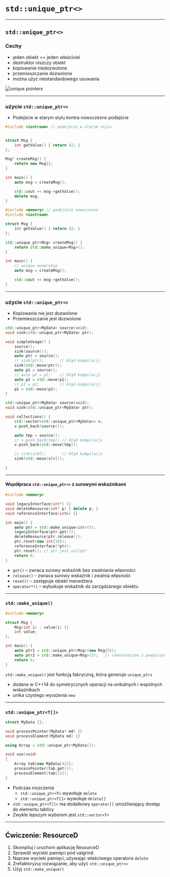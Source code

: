 ﻿<!-- .slide: data-background="#111111" -->

# `std::unique_ptr<>`

___

## `std::unique_ptr<>`

### Cechy

* <!-- .element: class="fragment fade-in" --> jeden obiekt == jeden właściciel
* <!-- .element: class="fragment fade-in" --> destruktor niszczy obiekt
* <!-- .element: class="fragment fade-in" --> kopiowanie niedozwolone
* <!-- .element: class="fragment fade-in" --> przemieszczanie dozwolone
* <!-- .element: class="fragment fade-in" --> można użyć niestandardowego usuwania

<img data-src="img/uniqueptrinverted.png" alt="unique pointers" class="plain fragment fade-in">

___

### użycie `std::unique_ptr<>`

* Podejście w starym stylu kontra nowoczesne podejście

<div class="multicolumn">
<div class="col">

```cpp
#include <iostream> // podejście w starym stylu


struct Msg {
    int getValue() { return 42; }
};

Msg* createMsg() {
    return new Msg{};
}

int main() {
    auto msg = createMsg();

    std::cout << msg->getValue();
    delete msg;
}
```
<!-- .element: class="fragment fade-in" -->

</div>

<div class="col">

```cpp
#include <memory> // podejście nowoczesne
#include <iostream>

struct Msg {
    int getValue() { return 42; }
};

std::unique_ptr<Msg> createMsg() {
    return std::make_unique<Msg>();
}

int main() {
    // unique ownership
    auto msg = createMsg();

    std::cout << msg->getValue();
}

```
<!-- .element: class="fragment fade-in" -->

</div>

___

### użycie `std::unique_ptr<>`

* <!-- .element: class="fragment fade-in" --> Kopiowanie nie jest dozwolone
* <!-- .element: class="fragment fade-in" --> Przemieszczanie jest dozwolone

<div class="multicolumn">
<div class="col">

```cpp
std::unique_ptr<MyData> source(void);
void sink(std::unique_ptr<MyData> ptr);

void simpleUsage() {
    source();
    sink(source());
    auto ptr = source();
    // sink(ptr);       // błąd kompilacji
    sink(std::move(ptr));
    auto p1 = source();
    // auto p2 = p1;    // błąd kompilacji
    auto p2 = std::move(p1);
    // p1 = p2;         // błąd kompilacji
    p1 = std::move(p2);
}
```
<!-- .element: class="fragment fade-in" -->

</div>

<div class="col">

```cpp
std::unique_ptr<MyData> source(void);
void sink(std::unique_ptr<MyData> ptr);

void collections() {
    std::vector<std::unique_ptr<MyData>> v;
    v.push_back(source());

    auto tmp = source();
    // v.push_back(tmp); // błąd kompilacji
    v.push_back(std::move(tmp));

    // sink(v[0]);       // błąd kompilacji
    sink(std::move(v[0]));

}
```
<!-- .element: class="fragment fade-in" -->

</div>

___

#### Współpraca `std::unique_ptr<>` z surowymi wskaźnikami

```cpp
#include <memory>

void legacyInterface(int*) {}
void deleteResource(int* p) { delete p; }
void referenceInterface(int&) {}

int main() {
    auto ptr = std::make_unique<int>(5);
    legacyInterface(ptr.get());
    deleteResource(ptr.release());
    ptr.reset(new int{10});
    referenceInterface(*ptr);
    ptr.reset(); // ptr jest nullptr
    return 0;
}
```

* <!-- .element: class="fragment fade-in" --> <code>get()</code> – zwraca surowy wskaźnik bez zwalniania własności
* <!-- .element: class="fragment fade-in" --> <code>release()</code> – zwraca surowy wskaźnik i zwalnia własność
* <!-- .element: class="fragment fade-in" --> <code>reset()</code> – zastępuje obiekt menedżera
* <!-- .element: class="fragment fade-in" --> <code>operator*()</code> – wyłuskuje wskaźnik do zarządzanego obiektu

___

### `std::make_unique()`

```cpp
#include <memory>

struct Msg {
    Msg(int i) : value(i) {}
    int value;
};

int main() {
    auto ptr1 = std::unique_ptr<Msg>(new Msg{5});
    auto ptr2 = std::make_unique<Msg>(5);   // równoznaczne z powyższym
    return 0;
}
```

`std::make_unique()` jest funkcją fabryczną, która generuje `unique_ptrs`
<!-- .element: class="fragment fade-in" -->

* <!-- .element: class="fragment fade-in" --> dodane w C++14 do symetrycznych operacji na unikalnych i wspólnych wskaźnikach
* <!-- .element: class="fragment fade-in" --> unika czystego wyrażenia <code>new</code>

___

### `std::unique_ptr<T[]>`

```cpp
struct MyData {};

void processPointer(MyData* md) {}
void processElement(MyData md) {}

using Array = std::unique_ptr<MyData[]>;

void use(void)
{
    Array tab{new MyData[42]};
    processPointer(tab.get());
    processElement(tab[13]);
}
```

* <!-- .element: class="fragment fade-in" --> Podczas niszczenia
  * <!-- .element: class="fragment fade-in" --> <code>std::unique_ptr&ltT&gt</code> wywołuje <code>delete</code>
  * <!-- .element: class="fragment fade-in" --> <code>std::unique_ptr&ltT[]&gt</code> wywołuje <code>delete[]</code>
* <!-- .element: class="fragment fade-in" --> <code>std::unique_ptr&ltT[]&gt</code> ma dodatkowy <code>operator[]</code> umożliwiający dostęp do elementu tablicy
* <!-- .element: class="fragment fade-in" --> Zwykle lepszym wyborem jest <code>std::vector&ltT&gt</code>

___

## Ćwiczenie: ResourceD

1. <!-- .element: class="fragment fade-in" --> Skompiluj i uruchom aplikację ResourceD
2. <!-- .element: class="fragment fade-in" --> Sprawdź wycieki pamięci pod valgrind
3. <!-- .element: class="fragment fade-in" --> Napraw wycieki pamięci, używając właściwego operatora <code>delete</code>
4. <!-- .element: class="fragment fade-in" --> Zrefaktoryzuj rozwiązanie, aby użyć <code>std::unique_ptr<></code>
5. <!-- .element: class="fragment fade-in" --> Użyj <code>std::make_unique()</code>
